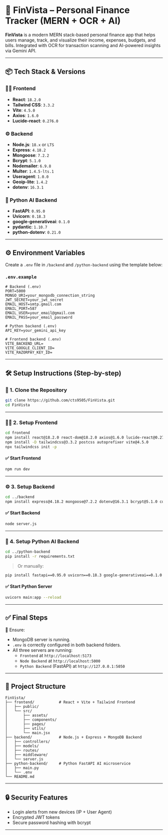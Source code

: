 # 💸 FinVista – Personal Finance Tracker (MERN + OCR + AI)

**FinVista** is a modern MERN stack-based personal finance app that helps users manage, track, and visualize their income, expenses, budgets, and bills. Integrated with OCR for transaction scanning and AI-powered insights via Gemini API.

---

## 📦 Tech Stack & Versions

### 🧑‍🎨 Frontend
- **React**: `18.2.0`
- **Tailwind CSS**: `3.3.2`
- **Vite**: `4.5.0`
- **Axios**: `1.6.0`
- **Lucide-react**: `0.276.0`

### ⚙️ Backend
- **Node.js**: `18.x` or `LTS`
- **Express**: `4.18.2`
- **Mongoose**: `7.2.2`
- **Bcrypt**: `5.1.0`
- **Nodemailer**: `6.9.8`
- **Multer**: `1.4.5-lts.1`
- **Useragent**: `1.0.0`
- **Geoip-lite**: `1.4.2`
- **dotenv**: `16.3.1`

### 🐍 Python AI Backend
- **FastAPI**: `0.95.0`
- **Uvicorn**: `0.18.3`
- **google-generativeai**: `0.1.0`
- **pydantic**: `1.10.7`
- **python-dotenv**: `0.21.0`

---

## ⚙️ Environment Variables

Create a `.env` file in `/backend` and `/python-backend` using the template below:

### `.env.example`

```dotenv
# Backend (.env)
PORT=5000
MONGO_URI=your_mongodb_connection_string
JWT_SECRET=your_jwt_secret
EMAIL_HOST=smtp.gmail.com
EMAIL_PORT=587
EMAIL_USER=your_email@gmail.com
EMAIL_PASS=your_email_password

# Python backend (.env)
API_KEY=your_gemini_api_key

# Frontend backend (.env)
VITE_BACKEND_URL=
VITE_GOOGLE_CLIENT_ID=
VITE_RAZORPAY_KEY_ID=
```

---

## 🛠️ Setup Instructions (Step-by-step)

### 📁 1. Clone the Repository

```bash
git clone https://github.com/cts9505/FinVista.git
cd FinVista
```

---

### 🧑‍🎨 2. Setup Frontend

```bash
cd frontend
npm install react@18.2.0 react-dom@18.2.0 axios@1.6.0 lucide-react@0.276.0 tesseract.js@2.1.5
npm install -D tailwindcss@3.3.2 postcss autoprefixer vite@4.5.0
npx tailwindcss init -p
```

#### ✅ Start Frontend
```bash
npm run dev
```

---

### ⚙️ 3. Setup Backend

```bash
cd ../backend
npm install express@4.18.2 mongoose@7.2.2 dotenv@16.3.1 bcrypt@5.1.0 cookie-parser nodemailer@6.9.8 cors helmet multer@1.4.5-lts.1 express-useragent geoip-lite jsonwebtoken
```

#### ✅ Start Backend
```bash
node server.js
```

---

### 🐍 4. Setup Python AI Backend

```bash
cd ../python-backend
pip install -r requirements.txt
```

> Or manually:
```bash
pip install fastapi==0.95.0 uvicorn==0.18.3 google-generativeai==0.1.0 python-dotenv==0.21.0 pydantic==1.10.7
```

#### ✅ Start Python Server
```bash
uvicorn main:app --reload
```

---

## ✅ Final Steps

🔁 Ensure:
- MongoDB server is running.
- `.env` is correctly configured in both backend folders.
- All three servers are running:
  - `Frontend` at `http://localhost:5173`
  - `Node Backend` at `http://localhost:5000`
  - `Python Backend` (FastAPI) at `http://127.0.0.1:5050`

---

## 📁 Project Structure

```
FinVista/
├── frontend/           # React + Vite + Tailwind Frontend
│   ├── public/
│   └── src/
│       ├── assets/
│       ├── components/
│       ├── pages/
│       ├── utils/
│       └── main.jsx
├── backend/            # Node.js + Express + MongoDB Backend
│   ├── controllers/
│   ├── models/
│   ├── routes/
│   ├── middleware/
│   └── server.js
├── python-backend/     # Python FastAPI AI microservice
│   ├── main.py
│   └── .env
└── README.md
```

---

## 🔒 Security Features
- Login alerts from new devices (IP + User Agent)
- Encrypted JWT tokens
- Secure password hashing with bcrypt

---
